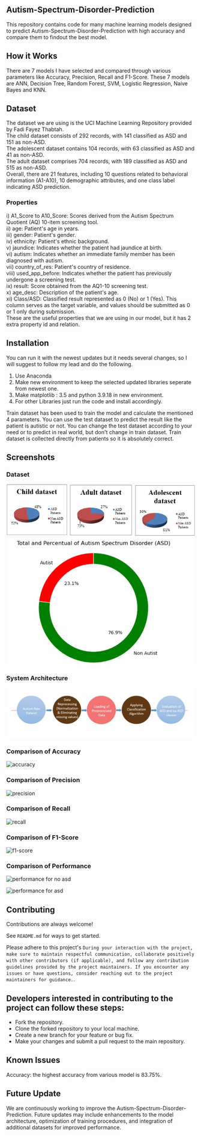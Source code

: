 ## Autism-Spectrum-Disorder-Prediction
This repository contains code for many machine learning models designed to predict Autism-Spectrum-Disorder-Prediction with high accuracy and compare them to findout the best model.

## How it Works
There are 7 models I have selected and compared through various parameters like Accuracy, Precision, Recall and F1-Score. These 7 models are ANN, Decision Tree, Random Forest, SVM, Logistic Regression, Naive Bayes and KNN.

## Dataset
The dataset we are using is the UCI Machine Learning Repository provided by Fadi Fayez Thabtah.<br>
The child dataset consists of 292 records, with 141 classified as ASD and 151 as non-ASD.<br>
The adolescent dataset contains 104 records, with 63 classified as ASD and 41 as non-ASD.<br>
The adult dataset comprises 704 records, with 189 classified as ASD and 515 as non-ASD.<br>
Overall, there are 21 features, including 10 questions related to behavioral information (A1-A10), 10 demographic attributes, and one class label indicating ASD prediction.
### Properties
i) A1_Score to A10_Score: Scores derived from the Autism Spectrum Quotient (AQ) 10-item screening tool.<br>
ii) age: Patient's age in years.<br>
iii) gender: Patient's gender.<br>
iv) ethnicity: Patient's ethnic background.<br>
v) jaundice: Indicates whether the patient had jaundice at birth.<br>
vi) autism: Indicates whether an immediate family member has been diagnosed with autism.<br>
vii) country_of_res: Patient's country of residence.<br>
viii) used_app_before: Indicates whether the patient has previously undergone a screening test.<br>
ix) result: Score obtained from the AQ1-10 screening test.<br>
x) age_desc: Description of the patient's age.<br>
xi) Class/ASD: Classified result represented as 0 (No) or 1 (Yes). This column serves as the target variable, and values should be submitted as 0 or 1 only during submission.<br>
These are the useful properties that we are using in our model, but it has 2 extra property id and relation.

## Installation
You can run it with the newest updates but it needs several changes, so I will suggest to follow my lead and do the following.
1. Use Anaconda
2. Make new environment to keep the selected updated libraries seperate from newest one.
3. Make matplotlib : 3.5 and python 3.9.18 in new environment.
4. For other Libraries just run the code and install accordingly.

Train dataset has been used to train the model and calculate the mentioned 4 parameters. You can use the test dataset to predict the result like the patient is autistic or not. You can change the test dataset according to your need or to predict in real world, but don't change in train dataset. Train dataset is collected directly from patients so it is absolutely correct.

## Screenshots
### Dataset
![dataset](https://github.com/UnknownCode01/Autism-Spectrum-Disorder-Prediction/blob/main/Screenshots/Picture1.jpg)
![ASD](https://github.com/UnknownCode01/Autism-Spectrum-Disorder-Prediction/blob/main/Screenshots/Picture2.jpg)
                        

### System Architecture

![system architecture](https://github.com/UnknownCode01/Autism-Spectrum-Disorder-Prediction/blob/main/Screenshots/Picture3.jpg)

### Comparison of Accuracy
![accuracy](https://github.com/UnknownCode01/Autism-Spectrum-Disorder-Prediction_Model/blob/main/Screenshots/Picture4.jpg)

### Comparison of Precision
![precision](https://github.com/UnknownCode01/Autism-Spectrum-Disorder-Prediction_Model/blob/main/Screenshots/Picture5.jpg)

### Comparison of Recall
![recall](https://github.com/UnknownCode01/Autism-Spectrum-Disorder-Prediction_Model/blob/main/Screenshots/Picture6.jpg)

### Comparison of F1-Score
![f1-score](https://github.com/UnknownCode01/Autism-Spectrum-Disorder-Prediction_Model/blob/main/Screenshots/Picture7.jpg)

### Comparison of Performance
![performance for no asd](https://github.com/UnknownCode01/Autism-Spectrum-Disorder-Prediction_Model/blob/main/Screenshots/Picture8.jpg)

![performance for asd](https://github.com/UnknownCode01/Autism-Spectrum-Disorder-Prediction_Model/blob/main/Screenshots/Picture9.jpg)



## Contributing

Contributions are always welcome!

See `README.md` for ways to get started.

Please adhere to this project's `During your interaction with the project, make sure to maintain respectful communication, collaborate positively with other contributors (if applicable), and follow any contribution guidelines provided by the project maintainers. If you encounter any issues or have questions, consider reaching out to the project maintainers for guidance.`.

## Developers interested in contributing to the project can follow these steps:

- Fork the repository.
- Clone the forked repository to your local machine.
- Create a new branch for your feature or bug fix.
- Make your changes and submit a pull request to the main repository.


## Known Issues
Accuracy: the highest accuracy from various model is 83.75%.

## Future Update
We are continuously working to improve the Autism-Spectrum-Disorder-Prediction. Future updates may include enhancements to the model architecture, optimization of training procedures, and integration of additional datasets for improved performance.

